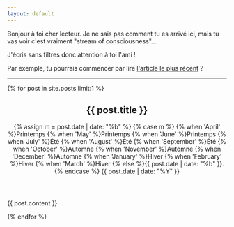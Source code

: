 ```yaml
---
layout: default
---
```


<div class="lead pretty-links"  markdown="1">
  Bonjour à toi cher lecteur. Je ne sais pas comment tu es arrivé ici, mais tu vas voir c'est vraiment "stream of consciousness"&hellip;

  J'écris sans filtres donc attention à toi l'ami !

  Par exemple, tu pourrais commencer par lire [l'article le plus récent](#latest) ?
</div>

---

{% for post in site.posts limit:1 %}

<article class="post" id="latest">

  <header class="post-header">
    <h1 class="post-title">{{ post.title }}</h1>
    <time class="post-date" datetime="{{ post.date }}">
    {% assign m = post.date | date: "%b" %}
        {% case m %}
          {% when 'April' %}Printemps
          {% when 'May'  %}Printemps
          {% when 'June' %}Printemps
          {% when 'July' %}Été
          {% when 'August' %}Été
          {% when 'September' %}Été
          {% when 'October' %}Automne
          {% when 'November' %}Automne
          {% when 'December' %}Automne
          {% when 'January'  %}Hiver
          {% when 'February' %}Hiver
          {% when 'March' %}Hiver
          {% else %}{{ post.date | date: "%b" }}.
          {% endcase %}
        {{ post.date | date: "%Y" }}
    </time>
  </header>

  <div class="post-content pretty-links">
    {{ post.content }}
  </div>

</article>

{% endfor %}
